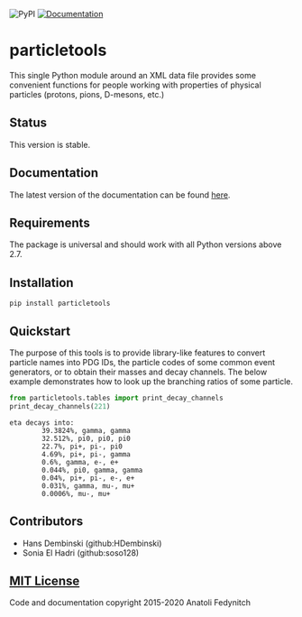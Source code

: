 ![PyPI](https://img.shields.io/pypi/v/particletools)
[![Documentation](https://readthedocs.org/projects/particletools/badge/?version=latest)](https://particletools.readthedocs.io/en/latest/?badge=latest)
<!-- [![Build Status](https://dev.azure.com/afedynitch/MCEq/_apis/build/status/afedynitch.MCEq?branchName=master)](https://dev.azure.com/afedynitch/MCEq/_build/latest?definitionId=1&branchName=master)
![Azure DevOps releases](https://img.shields.io/azure-devops/release/afedynitch/e02bcbf5-db8e-4417-ad07-cc2547ea47e0/6/6) -->



# particletools


This single Python module around an XML data file provides some convenient functions for people
working with properties of physical particles (protons, pions, D-mesons, etc.)

## Status

This version is stable.

## Documentation

The latest version of the documentation can be found [here](http://particletools.readthedocs.org/en/latest/index.html).

## Requirements

The package is universal and should work with all Python versions above 2.7.

## Installation

    pip install particletools

## Quickstart

The purpose of this tools is to provide library-like features to convert
particle names into PDG IDs, the particle codes of some common event generators, or to obtain their masses and decay channels. The below example demonstrates
how to look up the branching ratios of some particle.

```python
from particletools.tables import print_decay_channels
print_decay_channels(221)
```
    eta decays into:
            39.3824%, gamma, gamma
            32.512%, pi0, pi0, pi0
            22.7%, pi+, pi-, pi0
            4.69%, pi+, pi-, gamma
            0.6%, gamma, e-, e+
            0.044%, pi0, gamma, gamma
            0.04%, pi+, pi-, e-, e+
            0.031%, gamma, mu-, mu+
            0.0006%, mu-, mu+
## Contributors

- Hans Dembinski (github:HDembinski)
- Sonia El Hadri (github:soso128)

## [MIT License](LICENSE)

Code and documentation copyright 2015-2020 Anatoli Fedynitch
